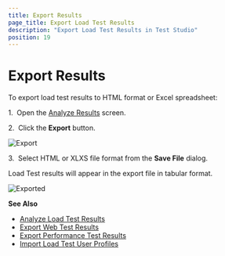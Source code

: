 ```yaml
---
title: Export Results
page_title: Export Load Test Results
description: "Export Load Test Results in Test Studio"
position: 19
---
```

# Export Results

To export load test results to HTML format or Excel spreadsheet:

1.&nbsp; Open the <a href="/features/testing-types/load-testing/analyzing-results" target="_blank">Analyze Results</a> screen.

2.&nbsp; Click the **Export** button.

![Export][1]

3.&nbsp; Select HTML or XLXS file format from the **Save File** dialog.

Load Test results will appear in the export file in tabular format.

![Exported][2]

**See Also**

- <a href="/features/testing-types/load-testing/analyzing-results" target="_blank">Analyze Load Test Results</a>
- <a href="/getting-started/test-results/export-test-results" target="_blank">Export Web Test Results</a>
- <a href="/features/testing-types/performance-testing/export-results" target="_blank">Export Performance Test Results</a>
- <a href="/features/testing-types/load-testing/importing-traffic" target="_blank">Import Load Test User Profiles</a>

[1]: /img/features/testing-types/load-testing/export-results/fig1.png
[2]: /img/features/testing-types/load-testing/export-results/fig2.png